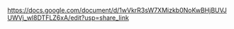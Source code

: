 https://docs.google.com/document/d/1wVkrR3sW7XMizkb0NoKwBHjBUVJUWVj_wl8DTFLZ6xA/edit?usp=share_link
